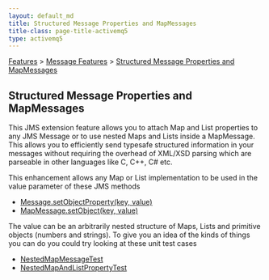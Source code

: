 ```yaml
---
layout: default_md
title: Structured Message Properties and MapMessages 
title-class: page-title-activemq5
type: activemq5
---
```


[Features](features) > [Message Features](message-features) > [Structured Message Properties and MapMessages](structured-message-properties-and-mapmessages)


Structured Message Properties and MapMessages
---------------------------------------------

This JMS extension feature allows you to attach Map and List properties to any JMS Message or to use nested Maps and Lists inside a MapMessage. This allows you to efficiently send typesafe structured information in your messages without requiring the overhead of XML/XSD parsing which are parseable in other languages like C, C++, C# etc.

This enhancement allows any Map or List implementation to be used in the value parameter of these JMS methods

*   [Message.setObjectProperty(key, value)](http://java.sun.com/j2ee/1.4/docs/api/javax/jms/Message.html#setObjectProperty(java.lang.String,%20java.lang.Object))
*   [MapMessage.setObject(key, value)](http://java.sun.com/j2ee/1.4/docs/api/javax/jms/MapMessage.html#setObject(java.lang.String,%20java.lang.Object))

The value can be an arbitrarily nested structure of Maps, Lists and primitive objects (numbers and strings). To give you an idea of the kinds of things you can do you could try looking at these unit test cases

*   [NestedMapMessageTest](http://svn.apache.org/repos/asf/activemq/trunk/activemq-core/src/test/java/org/apache/activemq/test/message/NestedMapMessageTest.java)
*   [NestedMapAndListPropertyTest](http://svn.apache.org/repos/asf/activemq/trunk/activemq-core/src/test/java/org/apache/activemq/test/message/NestedMapAndListPropertyTest.java)


